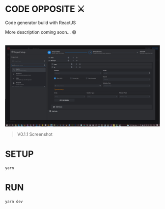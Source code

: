 # CODE OPPOSITE ⚔

Code generator build with ReactJS


 <p>More description coming soon... 😅</p>


 <img style="margin-top:20px;" src="./screenshots/v0.1.1.png">

> V0.1.1 Screenshot


# SETUP

`yarn `

# RUN
`yarn dev`